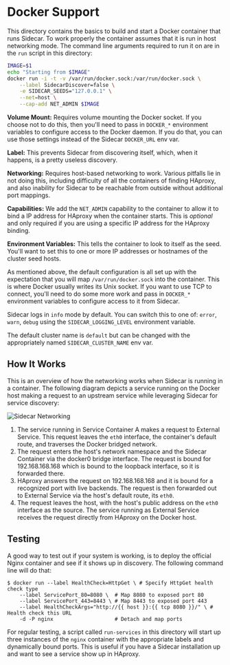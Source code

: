 Docker Support
==============

This directory contains the basics to build and start a Docker container that
runs Sidecar. To work properly the container assumes that it is run in host
networking mode. The command line arguments required to run it on are in the
`run` script in this directory:

```bash
IMAGE=$1
echo "Starting from $IMAGE"
docker run -i -t -v /var/run/docker.sock:/var/run/docker.sock \
	--label SidecarDiscover=false \
	-e SIDECAR_SEEDS="127.0.0.1" \
	--net=host \
	--cap-add NET_ADMIN $IMAGE
```

**Volume Mount:** Requires volume mounting the Docker socket. If you choose
not to do this, then you'll need to pass in `DOCKER_*` environment variables to
configure access to the Docker daemon. If you do that, you can use those
settings instead of the Sidecar `DOCKER_URL` env var.

**Label:** This prevents Sidecar from discovering itself, which, when it
happens, is a pretty useless discovery.

**Networking:** Requires host-based networking to work. Various pitfalls lie
in not doing this, including difficulty of all the containers of finding
HAproxy, and also inability for Sidecar to be reachable from outside without
additional port mappings.

**Capabilities:** We add the `NET_ADMIN` capability to the container to allow it
to bind a IP address for HAproxy when the container starts. This is *optional*
and only required if you are using a specific IP address for the HAproxy
binding.

**Environment Variables:** This tells the container to look to itself as
the seed. You'll want to set this to one or more IP addresses or hostnames
of the cluster seed hosts.

As mentioned above, the default configuration is all set up with the
expectation that you will map `/var/run/docker.sock` into the container.  This
is where Docker usually writes its Unix socket. If you want to use TCP to
connect, you'll need to do some more work and pass in `DOCKER_*` environment
variables to configure access to it from Sidecar.

Sidecar logs in `info` mode by default. You can switch this to one of: `error`,
`warn`, `debug` using the `SIDECAR_LOGGING_LEVEL` environment variable.

The default cluster name is `default` but can be changed with the appropriately
named `SIDECAR_CLUSTER_NAME` env var.

How It Works
------------

This is an overview of how the networking works when Sidecar is running in a
container. The following diagram depicts a service running on the Docker host making a request to an upstream service while leveraging Sidecar for service discovery:

![Sidecar Networking](../views/static/sidecar-networking.png)

1. The service running in Service Container A makes a request to External
   Service. This request leaves the `eth0` interface, the container's default
   route, and traverses the Docker bridged network. 
2. The request enters the host's network namespace and the Sidecar Container
   via the docker0 bridge interface. The request is bound for 192.168.168.168
   which is bound to the loopback interface, so it is forwarded there.
3. HAproxy answers the request on 192.168.168.168 and it is bound for a
   recognized port with live backends. The request is then forwarded out to
   External Service via the host's default route, its `eth0`.
4. The request leaves the host, with the host's public address on the `eth0`
   interface as the source. The service running as External Service receives the
   request directly from HAproxy on the Docker host.

Testing
-------

A good way to test out if your system is working, is to deploy the official
Nginx container and see if it shows up in discovery. The following command line
will do that:

```
$ docker run --label HealthCheck=HttpGet \ # Specify HttpGet health check type
	--label ServicePort_80=8080 \  # Map 8080 to exposed port 80
	--label ServicePort_443=8443 \ # Map 8443 to exposed port 443
	--label HealthCheckArgs="http://{{ host }}:{{ tcp 8080 }}/" \ # Health check this URL
	-d -P nginx                    # Detach and map ports
```

For regular testing, a script called `run-services` in this directory will start
up three instances of the `nginx` container with the appropriate labels and
dynamically bound ports. This is useful if you have a Sidecar installation up and
want to see a service show up in HAproxy.
